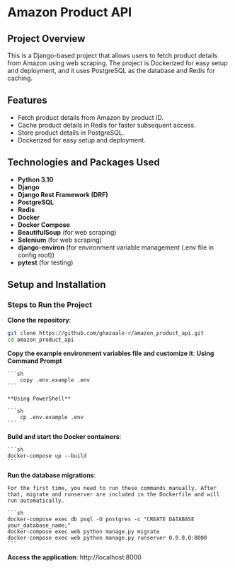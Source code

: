 # Amazon Product API

## Project Overview
This is a Django-based project that allows users to fetch product details from Amazon using web scraping.
The project is Dockerized for easy setup and deployment, and it uses PostgreSQL as the database and Redis for caching.


## Features

- Fetch product details from Amazon by product ID.
- Cache product details in Redis for faster subsequent access.
- Store product details in PostgreSQL.
- Dockerized for easy setup and deployment.


## Technologies and Packages Used

- **Python 3.10**
- **Django**
- **Django Rest Framework (DRF)**
- **PostgreSQL**
- **Redis**
- **Docker**
- **Docker Compose**
- **BeautifulSoup** (for web scraping)
- **Selenium** (for web scraping)
- **django-environ** (for environment variable management (.env file in config root))
- **pytest** (for testing)

## Setup and Installation

### Steps to Run the Project

**Clone the repository**:
   ```sh
   git clone https://github.com/ghazaale-r/amazon_product_api.git
   cd amazon_product_api
   ```
**Copy the example environment variables file and customize it**:
    **Using Command Prompt**

    ```sh
        copy .env.example .env
    ```
    
    **Using PowerShell**

    ```sh
        cp .env.example .env
    ```

**Build and start the Docker containers**:

    ```sh
    docker-compose up --build
    ```

**Run the database migrations**:

    For the first time, you need to run these commands manually. After that, migrate and runserver are included in the Dockerfile and will run automatically. 

    ```sh
    docker-compose exec db psql -U postgres -c "CREATE DATABASE your_database_name;"
    docker-compose exec web python manage.py migrate
    docker-compose exec web python manage.py runserver 0.0.0.0:8000
    ```

**Access the application**:
    http://localhost:8000
